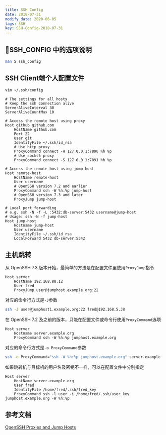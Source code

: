 ```yaml
---
title: SSH Config
date: 2018-07-31
modify_date: 2020-06-05
tags: SSH
key: SSH-Config-2018-07-31
---
```


## SSH_CONFIG 中的选项说明

```zsh
man 5 ssh_config
```

<!--more-->

## SSH Client端个人配置文件

```zsh
vim ~/.ssh/config
```

```text
# The settings for all hosts
# Keep the ssh connection alive
ServerAliveInterval 30
ServerAliveCountMax 10

# Access the remote host using proxy
Host github github.com
    HostName github.com
    Port 22
    User git
    IdentityFile ~/.ssh/id_rsa
    # Use http proxy
    ProxyCommand connect -H 127.0.0.1:7890 %h %p
    # Use socks5 proxy
    ProxyCommand connect -S 127.0.0.1:7891 %h %p

# Access the remote host using jump host
Host remote-host
    HostName remote-host
    User username
    # OpenSSH version 7.2 and earlier
    ProxyCommand ssh -W %h:%p jump-host
    # OpenSSH version 7.3 and later
    ProxyJump jump-host

# Local port forwarding
# e.g. ssh -N -f -L :5432:db-server:5432 username@jump-host
# Usage: ssh -N -f jump-host
Host jump-host
    Hostname jump-host
    User username
    IdentityFile ~/.ssh/id_rsa
    LocalForward 5432 db-server:5342
```

## 主机跳转

从 OpenSSH 7.3 版本开始，最简单的方法是在配置文件里使用`ProxyJump`指令

```text
Host server
    HostName 192.168.88.12
    User fred
    ProxyJump user@jumphost.example.org:22
```

对应的命令行方式是`-J`参数

```zsh
ssh -J user@jumphost1.example.org:22 fred@192.168.5.38
```

在 OpenSSH 7.2 及之前的版本，只能在配置文件或命令行使用`ProxyCommand`选项

```text
Host server
    Hostname server.example.org
    ProxyCommand ssh -W %h:%p jumphost.example.org
```

对应的命令行方式是`-o ProxyCommand`参数

```zsh
ssh -o ProxyCommand="ssh -W %h:%p jumphost.example.org" server.example.org
```

如果跳转机与目标机的用户名及密钥不一样，可以在配置文件中分别指定

```text
Host server
    HostName server.example.org
    User fred
    IdentityFile /home/fred/.ssh/fred_key
    ProxyCommand ssh -l user -i /home/fred/.ssh/user_key jumphost.example.org -W %h:%p
```

## 参考文档

[OpenSSH Proxies and Jump Hosts](https://en.wikibooks.org/wiki/OpenSSH/Cookbook/Proxies_and_Jump_Hosts)